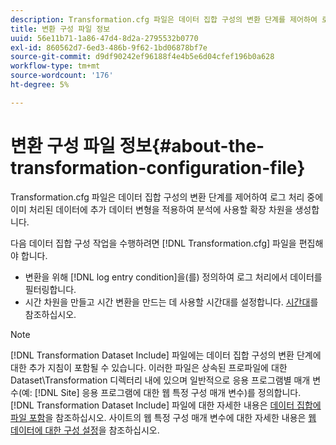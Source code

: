 ```yaml
---
description: Transformation.cfg 파일은 데이터 집합 구성의 변환 단계를 제어하여 로그 처리 중에 이미 처리된 데이터에 추가 데이터 변형을 적용하여 분석에 사용할 확장 차원을 생성합니다.
title: 변환 구성 파일 정보
uuid: 56e11b71-1a86-47d4-8d2a-2795532b0770
exl-id: 860562d7-6ed3-486b-9f62-1bd06878bf7e
source-git-commit: d9df90242ef96188f4e4b5e6d04cfef196b0a628
workflow-type: tm+mt
source-wordcount: '176'
ht-degree: 5%

---
```


# 변환 구성 파일 정보{#about-the-transformation-configuration-file}

Transformation.cfg 파일은 데이터 집합 구성의 변환 단계를 제어하여 로그 처리 중에 이미 처리된 데이터에 추가 데이터 변형을 적용하여 분석에 사용할 확장 차원을 생성합니다.

다음 데이터 집합 구성 작업을 수행하려면 [!DNL Transformation.cfg] 파일을 편집해야 합니다.

* 변환을 위해 [!DNL log entry condition]을(를) 정의하여 로그 처리에서 데이터를 필터링합니다.
* 시간 차원을 만들고 시간 변환을 만드는 데 사용할 시간대를 설정합니다. [시간대](../../../home/c-dataset-const-proc/c-trans-config-file/c-spec-trans-param/c-time-zones.md#concept-9cf16b1cb4874f7d85e1dd950fdb4956)를 참조하십시오.

>[!NOTE]
>
>[!DNL Transformation Dataset Include] 파일에는 데이터 집합 구성의 변환 단계에 대한 추가 지침이 포함될 수 있습니다. 이러한 파일은 상속된 프로파일에 대한 Dataset\Transformation 디렉터리 내에 있으며 일반적으로 응용 프로그램별 매개 변수(예: [!DNL Site] 응용 프로그램에 대한 웹 특정 구성 매개 변수)를 정의합니다. [!DNL Transformation Dataset Include] 파일에 대한 자세한 내용은 [데이터 집합에 파일 포함](../../../home/c-dataset-const-proc/c-dataset-inc-files/c-abt-dataset-inc-files.md)을 참조하십시오. 사이트의 웹 특정 구성 매개 변수에 대한 자세한 내용은 [웹 데이터에 대한 구성 설정](../../../home/c-dataset-const-proc/c-config-web-data/c-config-web-data.md#concept-9a306b65483a484bb3f6f3c1d7e77519)을 참조하십시오.
